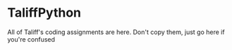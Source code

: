 # TaliffPython
All of Taliff's coding assignments are here. Don't copy them, just go here if you're confused
